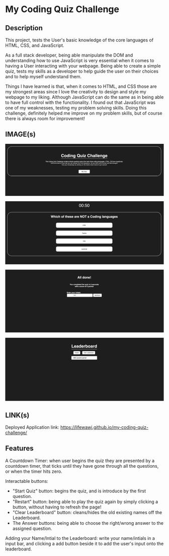 # My Coding Quiz Challenge

## Description

This project, tests the User's basic knowledge of the core languages of HTML, CSS, and JavaScript.

As a full stack developer, being able manipulate the DOM and understanding how to use JavaScript is very essential when it comes to having a User interacting with your webpage. Being able to create a simple quiz, tests my skills as a developer to help guide the user on their choices and to help myself understand them.

Things I have learned is that, when it comes to HTML, and CSS those are my strongest areas since I love the creativity to design and style my webpage to my liking. Although JavaScript can do the same as in being able to have full control with the functionality. I found out that JavaScript was one of my weaknesses, testing my problem solving skills. Doing this challenge, definitely helped me improve on my problem skills, but of course there is always room for improvement!

## IMAGE(s)
![Main Page Example IMG](images/main_page.png)

![Question(s) Page Example IMG](images/questions_page.png)

![End/Results Page Example IMG](images/endscreen_page.png)

![Leaderboard Page Example IMG](images/leaderboard_page.png)

## LINK(s)
Deployed Application link: https://lifewawj.github.io/my-coding-quiz-challenge/

## Features
A Countdown Timer: when user begins the quiz they are presented by a countdown timer, that ticks until they have gone through all the questions, or when the timer hits zero.

Interactable buttons:
- "Start Quiz" button: begins the quiz, and is introduce by the first question.
- "Restart" button: being able to play the quiz again by simply clicking a button, without having to refresh the page!
- "Clear Leaderboard" button: cleans/hides the old existing names off the Leaderboard.
- The Answer buttons: being able to choose the right/wrong answer to the assigned question.

Adding your Name/Intial to the Leaderboard: write your name/intials in a input bar, and clicking a add button beside it to add the user's input onto the leaderboard.
